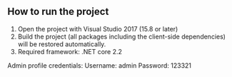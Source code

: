 ﻿## How to run the project

1. Open the project with Visual Studio 2017 (15.8 or later)
2. Build the project (all packages including the client-side dependencies) will be restored automatically.
3. Required framework: .NET core 2.2


Admin profile credentials:
Username: admin
Password: 123321

